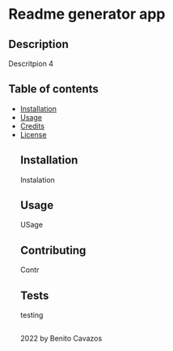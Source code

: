 
  # Readme generator app
  ## Description
  Descritpion 4
  ## Table of contents
* [Installation](#installation)
* [Usage](#usage)
* [Credits](#credits)
* [License](#license)
  ## Installation
  Instalation
  ## Usage
  USage
  ## Contributing
  Contr
  ## Tests
  testing
  ##
  2022 by Benito Cavazos


